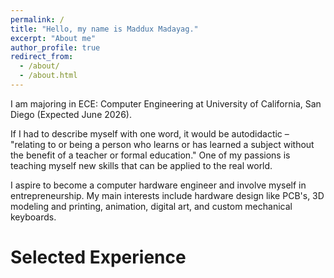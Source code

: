 ```yaml
---
permalink: /
title: "Hello, my name is Maddux Madayag."
excerpt: "About me"
author_profile: true
redirect_from: 
  - /about/
  - /about.html
---
```


I am majoring in ECE: Computer Engineering at University of California, San Diego (Expected June 2026).

If I had to describe myself with one word, it would be autodidactic – "relating to or being a person who learns or has learned a subject without the benefit of a teacher or formal education." One of my passions is teaching myself new skills that can be applied to the real world.

I aspire to become a computer hardware engineer and involve myself in entrepreneurship. My main interests include hardware design like PCB's, 3D modeling and printing, animation, digital art, and custom mechanical keyboards.

# Selected Experience

